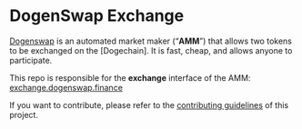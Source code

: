 # DogenSwap Exchange


[Dogenswap](https://dogenswap.finance/) is an automated market maker (“**AMM**”) that allows two tokens to be exchanged on the [Dogechain]. It is fast, cheap, and allows anyone to participate.

This repo is responsible for the **exchange** interface of the AMM: [exchange.dogenswap.finance](https://exchange.dogenswap.finance/)

If you want to contribute, please refer to the [contributing guidelines](./CONTRIBUTING.md) of this project.
